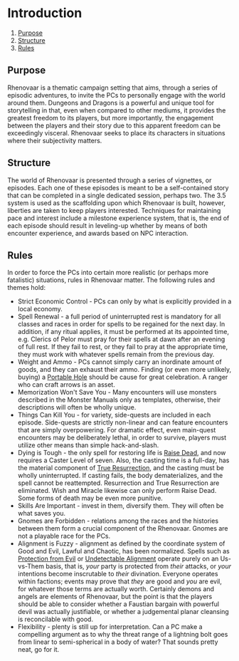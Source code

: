 # Introduction
1. [Purpose](#purpose)
2. [Structure](#structure)
3. [Rules](#rules)

## Purpose

Rhenovaar is a thematic campaign setting that aims, through a series of episodic adventures, to invite the PCs to personally engage with the world around them. Dungeons and Dragons is a powerful and unique tool for storytelling in that, even when compared to other mediums, it provides the greatest freedom to its players, but more importantly, the engagement between the players and their story due to this apparent freedom can be exceedingly visceral. Rhenovaar seeks to place its characters in situations where their subjectivity matters.

## Structure

The world of Rhenovaar is presented through a series of vignettes, or episodes. Each one of these episodes is meant to be a self-contained story that can be completed in a single dedicated session, perhaps two. The 3.5 system is used as the scaffolding upon which Rhenovaar is built, however, liberties are taken to keep players interested. Techniques for maintaining pace and interest include a milestone experience system, that is, the end of each episode should result in leveling-up whether by means of both encounter experience, and awards based on NPC interaction.

## Rules

In order to force the PCs into certain more realistic (or perhaps more fatalistic) situations, rules in Rhenovaar matter. The following rules and themes hold:

* Strict Economic Control - PCs can only by what is explicitly provided in a local economy.
* Spell Renewal - a full period of uninterrupted rest is mandatory for all classes and races in order for spells to be regained for the next day. In addition, if any ritual applies, it must be performed at its appointed time, e.g. Clerics of Pelor must pray for their spells at dawn after an evening of full rest. If they fail to rest, or they fail to pray at the appropriate time, they must work with whatever spells remain from the previous day.
* Weight and Ammo - PCs cannot simply carry an inordinate amount of goods, and they can exhaust their ammo. Finding (or even more unlikely, buying) a [Portable Hole](http://www.dandwiki.com/wiki/SRD:Portable_Hole) should be cause for great celebration. A ranger who can craft arrows is an asset.
* Memorization Won't Save You - Many encounters will use monsters described in the Monster Manuals only as templates, otherwise, their descriptions will often be wholly unique.
* Things Can Kill You - for variety, side-quests are included in each episode. Side-quests are strictly non-linear and can feature encounters that are simply overpowering. For dramatic effect, even main-quest encounters may be deliberately lethal, in order to survive, players must utilize other means than simple hack-and-slash.
* Dying is Tough - the only spell for restoring life is [Raise Dead](http://www.dandwiki.com/wiki/SRD:Raise_Dead), and now requires a Caster Level of seven. Also, the casting time is a full-day, has the material component of [True Resurrection](http://www.dandwiki.com/wiki/SRD:True_Resurrection), and the casting must be wholly uninterrupted. If casting fails, the body dematerializes, and the spell cannot be reattempted. Resurrection and True Resurrection are eliminated. Wish and Miracle likewise can only perform Raise Dead. Some forms of death may be even more punitive.
* Skills Are Important - invest in them, diversify them. They will often be what saves you.
* Gnomes are Forbidden - relations among the races and the histories between them form a crucial component of the Rhenovaar. Gnomes are not a playable race for the PCs.
* Alignment is Fuzzy - alignment as defined by the coordinate system of Good and Evil, Lawful and Chaotic, has been normalized. Spells such as [Protection from Evil](http://www.dandwiki.com/wiki/SRD:Protection_from_Evil) or [Undetectable Alignment](http://www.dandwiki.com/wiki/SRD:Undetectable_Alignment) operate purely on an Us-vs-Them basis, that is, _your_ party is protected from _their_ attacks, or _your_ intentions become inscrutable to _their_ divination. Everyone operates within factions; events may prove that _they_ are good and _you_ are evil, for whatever those terms are actually worth. Certainly demons and angels are elements of Rhenovaar, but the point is that the players should be able to consider whether a Faustian bargain with powerful devil was actually justifiable, or whether a judgemental planar cleansing is reconcilable with good.
* Flexibility - plenty is still up for interpretation. Can a PC make a compelling argument as to why the threat range of a lightning bolt goes from linear to semi-spherical in a body of water? That sounds pretty neat, go for it.
